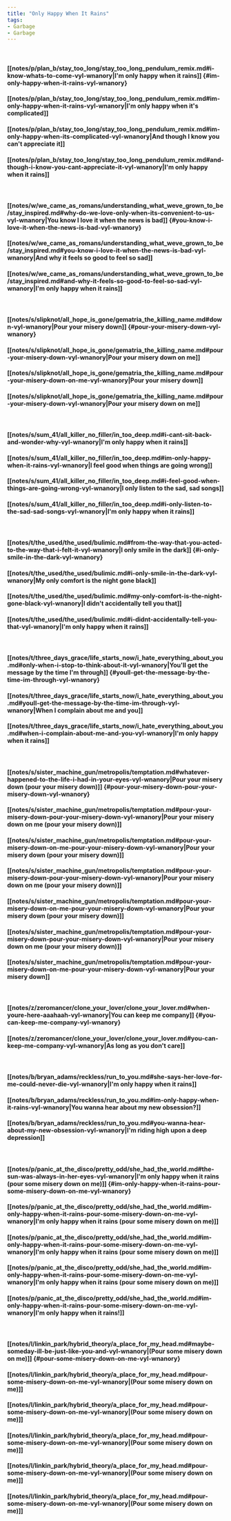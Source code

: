 ```yaml
---
title: "Only Happy When It Rains"
tags:
- Garbage
- Garbage
---
```

&nbsp;
#### [[notes/p/plan_b/stay_too_long/stay_too_long_pendulum_remix.md#i-know-whats-to-come-vyl-wnanory|I'm only happy when it rains]] {#im-only-happy-when-it-rains-vyl-wnanory}
#### [[notes/p/plan_b/stay_too_long/stay_too_long_pendulum_remix.md#im-only-happy-when-it-rains-vyl-wnanory|I'm only happy when it's complicated]]
#### [[notes/p/plan_b/stay_too_long/stay_too_long_pendulum_remix.md#im-only-happy-when-its-complicated-vyl-wnanory|And though I know you can't appreciate it]]
#### [[notes/p/plan_b/stay_too_long/stay_too_long_pendulum_remix.md#and-though-i-know-you-cant-appreciate-it-vyl-wnanory|I'm only happy when it rains]]
&nbsp;
#### [[notes/w/we_came_as_romans/understanding_what_weve_grown_to_be/stay_inspired.md#why-do-we-love-only-when-its-convenient-to-us-vyl-wnanory|You know I love it when the news is bad]] {#you-know-i-love-it-when-the-news-is-bad-vyl-wnanory}
#### [[notes/w/we_came_as_romans/understanding_what_weve_grown_to_be/stay_inspired.md#you-know-i-love-it-when-the-news-is-bad-vyl-wnanory|And why it feels so good to feel so sad]]
#### [[notes/w/we_came_as_romans/understanding_what_weve_grown_to_be/stay_inspired.md#and-why-it-feels-so-good-to-feel-so-sad-vyl-wnanory|I'm only happy when it rains]]
&nbsp;
#### [[notes/s/slipknot/all_hope_is_gone/gematria_the_killing_name.md#down-vyl-wnanory|Pour your misery down]] {#pour-your-misery-down-vyl-wnanory}
#### [[notes/s/slipknot/all_hope_is_gone/gematria_the_killing_name.md#pour-your-misery-down-vyl-wnanory|Pour your misery down on me]]
#### [[notes/s/slipknot/all_hope_is_gone/gematria_the_killing_name.md#pour-your-misery-down-on-me-vyl-wnanory|Pour your misery down]]
#### [[notes/s/slipknot/all_hope_is_gone/gematria_the_killing_name.md#pour-your-misery-down-vyl-wnanory|Pour your misery down on me]]
&nbsp;
#### [[notes/s/sum_41/all_killer_no_filler/in_too_deep.md#i-cant-sit-back-and-wonder-why-vyl-wnanory|I'm only happy when it rains]]
#### [[notes/s/sum_41/all_killer_no_filler/in_too_deep.md#im-only-happy-when-it-rains-vyl-wnanory|I feel good when things are going wrong]]
#### [[notes/s/sum_41/all_killer_no_filler/in_too_deep.md#i-feel-good-when-things-are-going-wrong-vyl-wnanory|I only listen to the sad, sad songs]]
#### [[notes/s/sum_41/all_killer_no_filler/in_too_deep.md#i-only-listen-to-the-sad-sad-songs-vyl-wnanory|I'm only happy when it rains]]
&nbsp;
#### [[notes/t/the_used/the_used/bulimic.md#from-the-way-that-you-acted-to-the-way-that-i-felt-it-vyl-wnanory|I only smile in the dark]] {#i-only-smile-in-the-dark-vyl-wnanory}
#### [[notes/t/the_used/the_used/bulimic.md#i-only-smile-in-the-dark-vyl-wnanory|My only comfort is the night gone black]]
#### [[notes/t/the_used/the_used/bulimic.md#my-only-comfort-is-the-night-gone-black-vyl-wnanory|I didn't accidentally tell you that]]
#### [[notes/t/the_used/the_used/bulimic.md#i-didnt-accidentally-tell-you-that-vyl-wnanory|I'm only happy when it rains]]
&nbsp;
#### [[notes/t/three_days_grace/life_starts_now/i_hate_everything_about_you.md#only-when-i-stop-to-think-about-it-vyl-wnanory|You'll get the message by the time I'm through]] {#youll-get-the-message-by-the-time-im-through-vyl-wnanory}
#### [[notes/t/three_days_grace/life_starts_now/i_hate_everything_about_you.md#youll-get-the-message-by-the-time-im-through-vyl-wnanory|When I complain about me and you]]
#### [[notes/t/three_days_grace/life_starts_now/i_hate_everything_about_you.md#when-i-complain-about-me-and-you-vyl-wnanory|I'm only happy when it rains]]
&nbsp;
#### [[notes/s/sister_machine_gun/metropolis/temptation.md#whatever-happened-to-the-life-i-had-in-your-eyes-vyl-wnanory|Pour your misery down (pour your misery down)]] {#pour-your-misery-down-pour-your-misery-down-vyl-wnanory}
#### [[notes/s/sister_machine_gun/metropolis/temptation.md#pour-your-misery-down-pour-your-misery-down-vyl-wnanory|Pour your misery down on me (pour your misery down)]]
#### [[notes/s/sister_machine_gun/metropolis/temptation.md#pour-your-misery-down-on-me-pour-your-misery-down-vyl-wnanory|Pour your misery down (pour your misery down)]]
#### [[notes/s/sister_machine_gun/metropolis/temptation.md#pour-your-misery-down-pour-your-misery-down-vyl-wnanory|Pour your misery down on me (pour your misery down)]]
#### [[notes/s/sister_machine_gun/metropolis/temptation.md#pour-your-misery-down-on-me-pour-your-misery-down-vyl-wnanory|Pour your misery down (pour your misery down)]]
#### [[notes/s/sister_machine_gun/metropolis/temptation.md#pour-your-misery-down-pour-your-misery-down-vyl-wnanory|Pour your misery down on me (pour your misery down)]]
#### [[notes/s/sister_machine_gun/metropolis/temptation.md#pour-your-misery-down-on-me-pour-your-misery-down-vyl-wnanory|Pour your misery down]]
&nbsp;
#### [[notes/z/zeromancer/clone_your_lover/clone_your_lover.md#when-youre-here-aaahaah-vyl-wnanory|You can keep me company]] {#you-can-keep-me-company-vyl-wnanory}
#### [[notes/z/zeromancer/clone_your_lover/clone_your_lover.md#you-can-keep-me-company-vyl-wnanory|As long as you don't care]]
&nbsp;
#### [[notes/b/bryan_adams/reckless/run_to_you.md#she-says-her-love-for-me-could-never-die-vyl-wnanory|I'm only happy when it rains]]
#### [[notes/b/bryan_adams/reckless/run_to_you.md#im-only-happy-when-it-rains-vyl-wnanory|You wanna hear about my new obsession?]]
#### [[notes/b/bryan_adams/reckless/run_to_you.md#you-wanna-hear-about-my-new-obsession-vyl-wnanory|I'm riding high upon a deep depression]]
&nbsp;
#### [[notes/p/panic_at_the_disco/pretty_odd/she_had_the_world.md#the-sun-was-always-in-her-eyes-vyl-wnanory|I'm only happy when it rains (pour some misery down on me)]] {#im-only-happy-when-it-rains-pour-some-misery-down-on-me-vyl-wnanory}
#### [[notes/p/panic_at_the_disco/pretty_odd/she_had_the_world.md#im-only-happy-when-it-rains-pour-some-misery-down-on-me-vyl-wnanory|I'm only happy when it rains (pour some misery down on me)]]
#### [[notes/p/panic_at_the_disco/pretty_odd/she_had_the_world.md#im-only-happy-when-it-rains-pour-some-misery-down-on-me-vyl-wnanory|I'm only happy when it rains (pour some misery down on me)]]
#### [[notes/p/panic_at_the_disco/pretty_odd/she_had_the_world.md#im-only-happy-when-it-rains-pour-some-misery-down-on-me-vyl-wnanory|I'm only happy when it rains (pour some misery down on me)]]
#### [[notes/p/panic_at_the_disco/pretty_odd/she_had_the_world.md#im-only-happy-when-it-rains-pour-some-misery-down-on-me-vyl-wnanory|I'm only happy when it rains!]]
&nbsp;
#### [[notes/l/linkin_park/hybrid_theory/a_place_for_my_head.md#maybe-someday-ill-be-just-like-you-and-vyl-wnanory|(Pour some misery down on me)]] {#pour-some-misery-down-on-me-vyl-wnanory}
#### [[notes/l/linkin_park/hybrid_theory/a_place_for_my_head.md#pour-some-misery-down-on-me-vyl-wnanory|(Pour some misery down on me)]]
#### [[notes/l/linkin_park/hybrid_theory/a_place_for_my_head.md#pour-some-misery-down-on-me-vyl-wnanory|(Pour some misery down on me)]]
#### [[notes/l/linkin_park/hybrid_theory/a_place_for_my_head.md#pour-some-misery-down-on-me-vyl-wnanory|(Pour some misery down on me)]]
#### [[notes/l/linkin_park/hybrid_theory/a_place_for_my_head.md#pour-some-misery-down-on-me-vyl-wnanory|(Pour some misery down on me)]]
#### [[notes/l/linkin_park/hybrid_theory/a_place_for_my_head.md#pour-some-misery-down-on-me-vyl-wnanory|(Pour some misery down on me)]]
